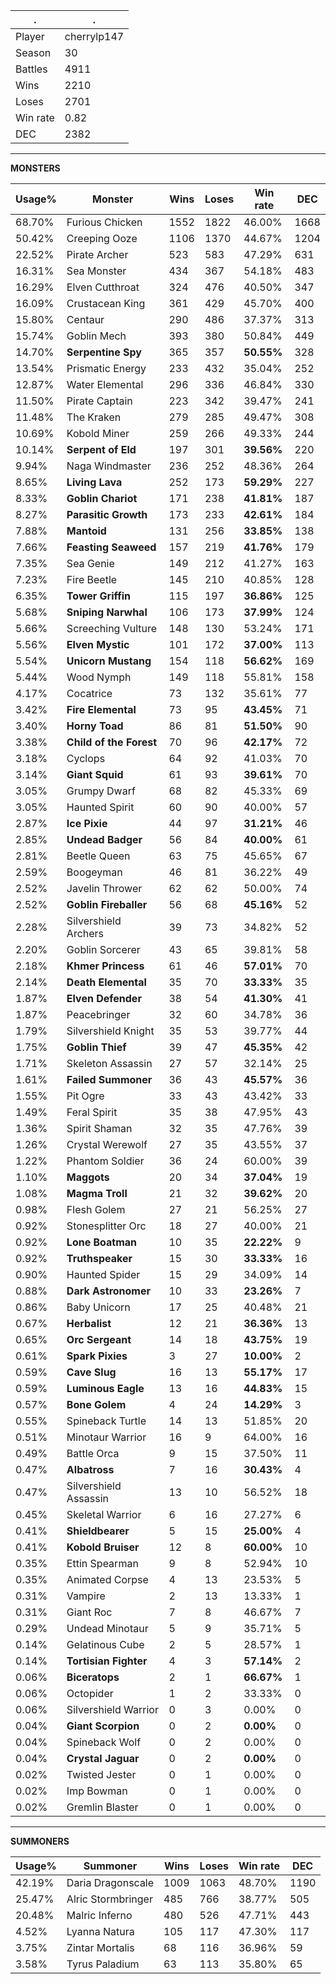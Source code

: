 .|.
|-|-
Player|cherrylp147
Season|30
Battles|4911
Wins|2210
Loses|2701
Win rate|0.82
DEC|2382

---
**MONSTERS**

Usage%|Monster|Wins|Loses|Win rate|DEC|
-|-|-|-|-|-|
68.70%|Furious Chicken|1552|1822|46.00%|1668|
50.42%|Creeping Ooze|1106|1370|44.67%|1204|
22.52%|Pirate Archer|523|583|47.29%|631|
16.31%|Sea Monster|434|367|54.18%|483|
16.29%|Elven Cutthroat|324|476|40.50%|347|
16.09%|Crustacean King|361|429|45.70%|400|
15.80%|Centaur|290|486|37.37%|313|
15.74%|Goblin Mech|393|380|50.84%|449|
14.70%|**Serpentine Spy**|365|357|**50.55%**|328|
13.54%|Prismatic Energy|233|432|35.04%|252|
12.87%|Water Elemental|296|336|46.84%|330|
11.50%|Pirate Captain|223|342|39.47%|241|
11.48%|The Kraken|279|285|49.47%|308|
10.69%|Kobold Miner|259|266|49.33%|244|
10.14%|**Serpent of Eld**|197|301|**39.56%**|220|
9.94%|Naga Windmaster|236|252|48.36%|264|
8.65%|**Living Lava**|252|173|**59.29%**|227|
8.33%|**Goblin Chariot**|171|238|**41.81%**|187|
8.27%|**Parasitic Growth**|173|233|**42.61%**|184|
7.88%|**Mantoid**|131|256|**33.85%**|138|
7.66%|**Feasting Seaweed**|157|219|**41.76%**|179|
7.35%|Sea Genie|149|212|41.27%|163|
7.23%|Fire Beetle|145|210|40.85%|128|
6.35%|**Tower Griffin**|115|197|**36.86%**|125|
5.68%|**Sniping Narwhal**|106|173|**37.99%**|124|
5.66%|Screeching Vulture|148|130|53.24%|171|
5.56%|**Elven Mystic**|101|172|**37.00%**|113|
5.54%|**Unicorn Mustang**|154|118|**56.62%**|169|
5.44%|Wood Nymph|149|118|55.81%|158|
4.17%|Cocatrice|73|132|35.61%|77|
3.42%|**Fire Elemental**|73|95|**43.45%**|71|
3.40%|**Horny Toad**|86|81|**51.50%**|90|
3.38%|**Child of the Forest**|70|96|**42.17%**|72|
3.18%|Cyclops|64|92|41.03%|70|
3.14%|**Giant Squid**|61|93|**39.61%**|70|
3.05%|Grumpy Dwarf|68|82|45.33%|69|
3.05%|Haunted Spirit|60|90|40.00%|57|
2.87%|**Ice Pixie**|44|97|**31.21%**|46|
2.85%|**Undead Badger**|56|84|**40.00%**|61|
2.81%|Beetle Queen|63|75|45.65%|67|
2.59%|Boogeyman|46|81|36.22%|49|
2.52%|Javelin Thrower|62|62|50.00%|74|
2.52%|**Goblin Fireballer**|56|68|**45.16%**|52|
2.28%|Silvershield Archers|39|73|34.82%|52|
2.20%|Goblin Sorcerer|43|65|39.81%|58|
2.18%|**Khmer Princess**|61|46|**57.01%**|70|
2.14%|**Death Elemental**|35|70|**33.33%**|35|
1.87%|**Elven Defender**|38|54|**41.30%**|41|
1.87%|Peacebringer|32|60|34.78%|36|
1.79%|Silvershield Knight|35|53|39.77%|44|
1.75%|**Goblin Thief**|39|47|**45.35%**|42|
1.71%|Skeleton Assassin|27|57|32.14%|25|
1.61%|**Failed Summoner**|36|43|**45.57%**|36|
1.55%|Pit Ogre|33|43|43.42%|33|
1.49%|Feral Spirit|35|38|47.95%|43|
1.36%|Spirit Shaman|32|35|47.76%|39|
1.26%|Crystal Werewolf|27|35|43.55%|37|
1.22%|Phantom Soldier|36|24|60.00%|39|
1.10%|**Maggots**|20|34|**37.04%**|19|
1.08%|**Magma Troll**|21|32|**39.62%**|20|
0.98%|Flesh Golem|27|21|56.25%|27|
0.92%|Stonesplitter Orc|18|27|40.00%|21|
0.92%|**Lone Boatman**|10|35|**22.22%**|9|
0.92%|**Truthspeaker**|15|30|**33.33%**|16|
0.90%|Haunted Spider|15|29|34.09%|14|
0.88%|**Dark Astronomer**|10|33|**23.26%**|7|
0.86%|Baby Unicorn|17|25|40.48%|21|
0.67%|**Herbalist**|12|21|**36.36%**|13|
0.65%|**Orc Sergeant**|14|18|**43.75%**|19|
0.61%|**Spark Pixies**|3|27|**10.00%**|2|
0.59%|**Cave Slug**|16|13|**55.17%**|17|
0.59%|**Luminous Eagle**|13|16|**44.83%**|15|
0.57%|**Bone Golem**|4|24|**14.29%**|3|
0.55%|Spineback Turtle|14|13|51.85%|20|
0.51%|Minotaur Warrior|16|9|64.00%|16|
0.49%|Battle Orca|9|15|37.50%|11|
0.47%|**Albatross**|7|16|**30.43%**|4|
0.47%|Silvershield Assassin|13|10|56.52%|18|
0.45%|Skeletal Warrior|6|16|27.27%|6|
0.41%|**Shieldbearer**|5|15|**25.00%**|4|
0.41%|**Kobold Bruiser**|12|8|**60.00%**|10|
0.35%|Ettin Spearman|9|8|52.94%|10|
0.35%|Animated Corpse|4|13|23.53%|5|
0.31%|Vampire|2|13|13.33%|1|
0.31%|Giant Roc|7|8|46.67%|7|
0.29%|Undead Minotaur|5|9|35.71%|5|
0.14%|Gelatinous Cube|2|5|28.57%|1|
0.14%|**Tortisian Fighter**|4|3|**57.14%**|2|
0.06%|**Biceratops**|2|1|**66.67%**|1|
0.06%|Octopider|1|2|33.33%|0|
0.06%|Silvershield Warrior|0|3|0.00%|0|
0.04%|**Giant Scorpion**|0|2|**0.00%**|0|
0.04%|Spineback Wolf|0|2|0.00%|0|
0.04%|**Crystal Jaguar**|0|2|**0.00%**|0|
0.02%|Twisted Jester|0|1|0.00%|0|
0.02%|Imp Bowman|0|1|0.00%|0|
0.02%|Gremlin Blaster|0|1|0.00%|0|

---
**SUMMONERS**

Usage%|Summoner|Wins|Loses|Win rate|DEC|
-|-|-|-|-|-|
42.19%|Daria Dragonscale|1009|1063|48.70%|1190|
25.47%|Alric Stormbringer|485|766|38.77%|505|
20.48%|Malric Inferno|480|526|47.71%|443|
4.52%|Lyanna Natura|105|117|47.30%|117|
3.75%|Zintar Mortalis|68|116|36.96%|59|
3.58%|Tyrus Paladium|63|113|35.80%|65|
